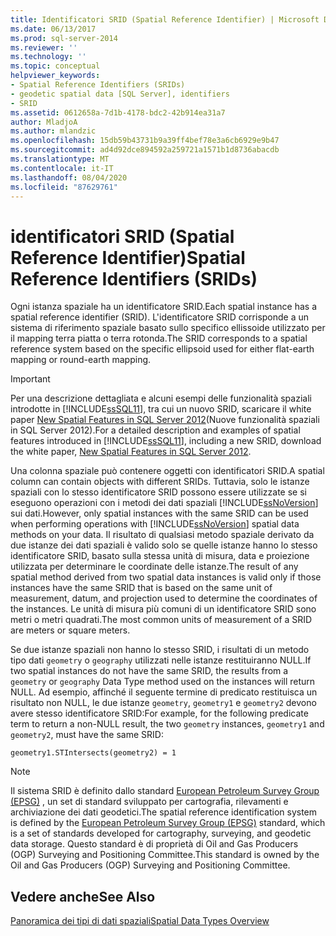 ```yaml
---
title: Identificatori SRID (Spatial Reference Identifier) | Microsoft Docs
ms.date: 06/13/2017
ms.prod: sql-server-2014
ms.reviewer: ''
ms.technology: ''
ms.topic: conceptual
helpviewer_keywords:
- Spatial Reference Identifiers (SRIDs)
- geodetic spatial data [SQL Server], identifiers
- SRID
ms.assetid: 0612658a-7d1b-4178-bdc2-42b914ea31a7
author: MladjoA
ms.author: mlandzic
ms.openlocfilehash: 15db59b43731b9a39ff4bef78e3a6cb6929e9b47
ms.sourcegitcommit: ad4d92dce894592a259721a1571b1d8736abacdb
ms.translationtype: MT
ms.contentlocale: it-IT
ms.lasthandoff: 08/04/2020
ms.locfileid: "87629761"
---
```

# <a name="spatial-reference-identifiers-srids"></a><span data-ttu-id="a08f4-102">identificatori SRID (Spatial Reference Identifier)</span><span class="sxs-lookup"><span data-stu-id="a08f4-102">Spatial Reference Identifiers (SRIDs)</span></span>
  <span data-ttu-id="a08f4-103">Ogni istanza spaziale ha un identificatore SRID.</span><span class="sxs-lookup"><span data-stu-id="a08f4-103">Each spatial instance has a spatial reference identifier (SRID).</span></span> <span data-ttu-id="a08f4-104">L'identificatore SRID corrisponde a un sistema di riferimento spaziale basato sullo specifico ellissoide utilizzato per il mapping terra piatta o terra rotonda.</span><span class="sxs-lookup"><span data-stu-id="a08f4-104">The SRID corresponds to a spatial reference system based on the specific ellipsoid used for either flat-earth mapping or round-earth mapping.</span></span>  
  
> [!IMPORTANT]  
>  <span data-ttu-id="a08f4-105">Per una descrizione dettagliata e alcuni esempi delle funzionalità spaziali introdotte in [!INCLUDE[ssSQL11](../../includes/sssql11-md.md)], tra cui un nuovo SRID, scaricare il white paper [New Spatial Features in SQL Server 2012](https://go.microsoft.com/fwlink/?LinkId=226407)(Nuove funzionalità spaziali in SQL Server 2012).</span><span class="sxs-lookup"><span data-stu-id="a08f4-105">For a detailed description and examples of spatial features introduced in [!INCLUDE[ssSQL11](../../includes/sssql11-md.md)], including a new SRID, download the white paper, [New Spatial Features in SQL Server 2012](https://go.microsoft.com/fwlink/?LinkId=226407).</span></span>  
  
 <span data-ttu-id="a08f4-106">Una colonna spaziale può contenere oggetti con identificatori SRID.</span><span class="sxs-lookup"><span data-stu-id="a08f4-106">A spatial column can contain objects with different SRIDs.</span></span> <span data-ttu-id="a08f4-107">Tuttavia, solo le istanze spaziali con lo stesso identificatore SRID possono essere utilizzate se si eseguono operazioni con i metodi dei dati spaziali [!INCLUDE[ssNoVersion](../../includes/ssnoversion-md.md)] sui dati.</span><span class="sxs-lookup"><span data-stu-id="a08f4-107">However, only spatial instances with the same SRID can be used when performing operations with [!INCLUDE[ssNoVersion](../../includes/ssnoversion-md.md)] spatial data methods on your data.</span></span> <span data-ttu-id="a08f4-108">Il risultato di qualsiasi metodo spaziale derivato da due istanze dei dati spaziali è valido solo se quelle istanze hanno lo stesso identificatore SRID, basato sulla stessa unità di misura, data e proiezione utilizzata per determinare le coordinate delle istanze.</span><span class="sxs-lookup"><span data-stu-id="a08f4-108">The result of any spatial method derived from two spatial data instances is valid only if those instances have the same SRID that is based on the same unit of measurement, datum, and projection used to determine the coordinates of the instances.</span></span> <span data-ttu-id="a08f4-109">Le unità di misura più comuni di un identificatore SRID sono metri o metri quadrati.</span><span class="sxs-lookup"><span data-stu-id="a08f4-109">The most common units of measurement of a SRID are meters or square meters.</span></span>  
  
 <span data-ttu-id="a08f4-110">Se due istanze spaziali non hanno lo stesso SRID, i risultati di un metodo tipo dati `geometry` o `geography` utilizzati nelle istanze restituiranno NULL.</span><span class="sxs-lookup"><span data-stu-id="a08f4-110">If two spatial instances do not have the same SRID, the results from a `geometry` or `geography` Data Type method used on the instances will return NULL.</span></span> <span data-ttu-id="a08f4-111">Ad esempio, affinché il seguente termine di predicato restituisca un risultato non NULL, le due istanze `geometry`, `geometry1` e `geometry2` devono avere stesso identificatore SRID:</span><span class="sxs-lookup"><span data-stu-id="a08f4-111">For example, for the following predicate term to return a non-NULL result, the two `geometry` instances, `geometry1` and `geometry2`, must have the same SRID:</span></span>  
  
 `geometry1.STIntersects(geometry2) = 1`  
  
> [!NOTE]  
>  <span data-ttu-id="a08f4-112">Il sistema SRID è definito dallo standard [European Petroleum Survey Group (EPSG)](https://go.microsoft.com/fwlink/?LinkId=99349) , un set di standard sviluppato per cartografia, rilevamenti e archiviazione dei dati geodetici.</span><span class="sxs-lookup"><span data-stu-id="a08f4-112">The spatial reference identification system is defined by the [European Petroleum Survey Group (EPSG)](https://go.microsoft.com/fwlink/?LinkId=99349) standard, which is a set of standards developed for cartography, surveying, and geodetic data storage.</span></span> <span data-ttu-id="a08f4-113">Questo standard è di proprietà di Oil and Gas Producers (OGP) Surveying and Positioning Committee.</span><span class="sxs-lookup"><span data-stu-id="a08f4-113">This standard is owned by the Oil and Gas Producers (OGP) Surveying and Positioning Committee.</span></span>  
  
## <a name="see-also"></a><span data-ttu-id="a08f4-114">Vedere anche</span><span class="sxs-lookup"><span data-stu-id="a08f4-114">See Also</span></span>  
 [<span data-ttu-id="a08f4-115">Panoramica dei tipi di dati spaziali</span><span class="sxs-lookup"><span data-stu-id="a08f4-115">Spatial Data Types Overview</span></span>](spatial-data-types-overview.md)  
  
  
